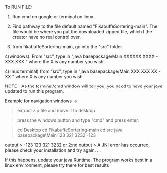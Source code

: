 To RUN FILE: 
1. Run cmd on google or terminal on linux.
2. Find pathway to the file default named "FikabuffeSortering-main". The file would be 
where you put the downloaded zipped file, which I the creator have no real control over.

3. from fikabuffeSortering-main, go into the "src" folder.

4(windows). From "src", type in "java basepackage\Main XXXXXX XXXX -XXX XXX " where the X is any number you wish.

4(linux terminal) from "src", type in "java basepackage/Main XXX XXX XX -XX " where X is any
number you wish. 

NOTE - As the terminal/cmd window will tell you, you need to have your java updated to run this
program.

Example for navigation windows ->

>extract zip file and move it to desktop

>press the windows button and type "cmd" and press enter.

> cd Desktop
> cd FikabuffeSortering-main
> cd src
> java basepackage\Main 123 321 3232 -123

output >
-123
123
321
3232
or 2:nd output > A JNI error has occurred, please check your installation and try again. . .

If this happens, update your java Runtime.
The program works best in a linux environment, please try there for best results

 
